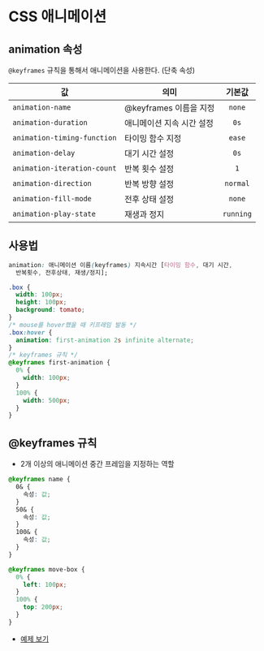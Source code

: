 # CSS 애니메이션

## animation 속성

`@keyframes` 규칙을 통해서 애니메이션을 사용한다. (단축 속성)

| 값                          | 의미                      |  기본값   |
| --------------------------- | ------------------------- | :-------: |
| `animation-name`            | @keyframes 이름을 지정    |  `none`   |
| `animation-duration`        | 애니메이션 지속 시간 설정 |   `0s`    |
| `animation-timing-function` | 타이밍 함수 지정          |  `ease`   |
| `animation-delay`           | 대기 시간 설정            |   `0s`    |
| `animation-iteration-count` | 반복 횟수 설정            |    `1`    |
| `animation-direction`       | 반복 방향 설정            | `normal`  |
| `animation-fill-mode`       | 전후 상태 설정            |  `none`   |
| `animation-play-state`      | 재생과 정지               | `running` |

## 사용법

```css
animation: 애니메이션 이름(keyframes) 지속시간 [타이밍 함수, 대기 시간,
  반복횟수, 전후상태, 재생/정지];
```

```css
.box {
  width: 100px;
  height: 100px;
  background: tomato;
}
/* mouse를 hover했을 때 키프레임 발동 */
.box:hover {
  animation: first-animation 2s infinite alternate;
}
/* keyframes 규칙 */
@keyframes first-animation {
  0% {
    width: 100px;
  }
  100% {
    width: 500px;
  }
}
```

## @keyframes 규칙

- 2개 이상의 애니메이션 중간 프레임을 지정하는 역할

```css
@keyframes name {
  0& {
    속성: 값;
  }
  50& {
    속성: 값;
  }
  100& {
    속성: 값;
  }
}
```

```css
@keyframes move-box {
  0% {
    left: 100px;
  }
  100% {
    top: 200px;
  }
}
```

- [예제 보기](https://codepen.io/hyuns619/pen/LYxoLRx)
